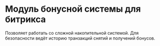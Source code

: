 # Модуль бонусной системы для битрикса
Позволяет работать со сложной накопительной системой. Для безопасности ведёт историю транзакций снятий и получений бонусов.

